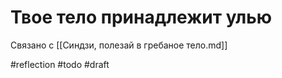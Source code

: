 # Твое тело принадлежит улью 

Связано с [[Синдзи, полезай в гребаное тело.md]]

#reflection #todo
#draft